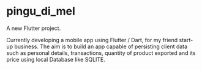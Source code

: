 # pingu_di_mel

A new Flutter project.

Currently developing a mobile app using Flutter / Dart, for my friend start-up business. The aim is to build an app capable of persisting client data such as personal details, transactions, quantity of product exported and its price using local Database like SQLITE.
